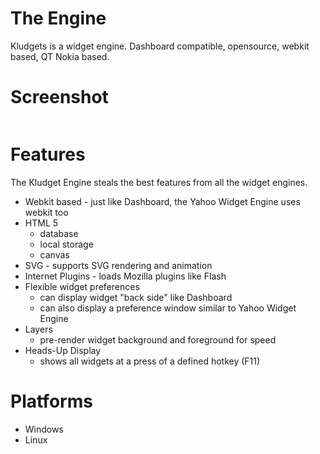 # The Engine #

Kludgets is a widget engine. Dashboard compatible, opensource, webkit based, QT Nokia based.

# Screenshot #

![![](http://kludgets.com/wp-content/uploads/2009/05/kludgets-preview-300x180.jpg)](http://kludgets.com/wp-content/uploads/2009/05/kludgets-preview.jpg)

# Features #

The Kludget Engine steals the best features from all the widget engines.

  * Webkit based - just like Dashboard, the Yahoo Widget Engine uses webkit too
  * HTML 5
    * database
    * local storage
    * canvas
  * SVG - supports SVG rendering and animation
  * Internet Plugins - loads Mozilla plugins like Flash
  * Flexible widget preferences
    * can display widget "back side" like Dashboard
    * can also display a preference window similar to Yahoo Widget Engine
  * Layers
    * pre-render widget background and foreground for speed
  * Heads-Up Display
    * shows all widgets at a press of a defined hotkey (F11)

# Platforms #

  * Windows
  * Linux